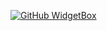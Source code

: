 [![GitHub WidgetBox](https://github-widgetbox.vercel.app/api/profile?username=PlayFlixo&data=followers,repositories,stars,commits)](https://github.com/Jurredr/github-widgetbox)
